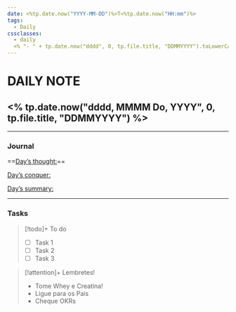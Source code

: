 ```yaml
---
date: <%tp.date.now("YYYY-MM-DD")%>T<%tp.date.now("HH:mm")%>
tags:
  - Daily
cssclasses:
  - daily
  <% "- " + tp.date.now("dddd", 0, tp.file.title, "DDMMYYYY").toLowerCase() %>
---
```

# DAILY NOTE
## <% tp.date.now("dddd, MMMM Do, YYYY", 0, tp.file.title, "DDMMYYYY") %>

***
### Journal

==<u>Day’s thought:</u>== 

<u>Day’s conquer:</u>

<u>Day’s summary:</u>

***
### Tasks

> [!todo]+ To do
> - [ ] Task 1
> - [ ] Task 2
> - [ ] Task 3

>[!attention]+ Lembretes!
>- Tome Whey e Creatina!
>- Ligue para os Pais
>- Cheque OKRs